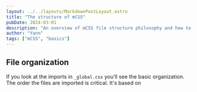 ```yaml
---
layout: ../../layouts/MarkdownPostLayout.astro
title: "The structure of mCSS"
pubDate: 2024-03-01
description: "An overview of mCSS file structure philosophy and how to build upon it."
author: "Yann"
tags: ["mCSS", "basics"]
---
```


## File organization

If you look at the imports in `_global.css` you'll see the basic organization. The order the files are imported is critical. It's based on
